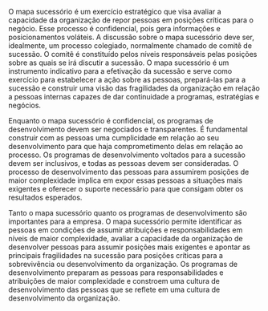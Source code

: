 O mapa sucessório é um exercício estratégico que visa avaliar a capacidade da organização de repor pessoas em posições críticas para o negócio. Esse processo é confidencial, pois gera informações e posicionamentos voláteis. A discussão sobre o mapa sucessório deve ser, idealmente, um processo colegiado, normalmente chamado de comitê de sucessão. O comitê é constituído pelos níveis responsáveis pelas posições sobre as quais se irá discutir a sucessão. O mapa sucessório é um instrumento indicativo para a efetivação da sucessão e serve como exercício para estabelecer a ação sobre as pessoas, prepará-las para a sucessão e construir uma visão das fragilidades da organização em relação a pessoas internas capazes de dar continuidade a programas, estratégias e negócios.

Enquanto o mapa sucessório é confidencial, os programas de desenvolvimento devem ser negociados e transparentes. É fundamental construir com as pessoas uma cumplicidade em relação ao seu desenvolvimento para que haja comprometimento delas em relação ao processo. Os programas de desenvolvimento voltados para a sucessão devem ser inclusivos, e todas as pessoas devem ser consideradas. O processo de desenvolvimento das pessoas para assumirem posições de maior complexidade implica em expor essas pessoas a situações mais exigentes e oferecer o suporte necessário para que consigam obter os resultados esperados.

Tanto o mapa sucessório quanto os programas de desenvolvimento são importantes para a empresa. O mapa sucessório permite identificar as pessoas em condições de assumir atribuições e responsabilidades em níveis de maior complexidade, avaliar a capacidade da organização de desenvolver pessoas para assumir posições mais exigentes e apontar as principais fragilidades na sucessão para posições críticas para a sobrevivência ou desenvolvimento da organização. Os programas de desenvolvimento preparam as pessoas para responsabilidades e atribuições de maior complexidade e constroem uma cultura de desenvolvimento das pessoas que se reflete em uma cultura de desenvolvimento da organização.